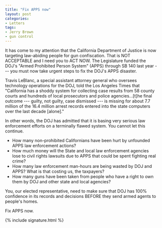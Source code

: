 ```yaml
---
title: "Fix APPS now"
layout: post
categories:
- Letters
tags:
- Jerry Brown
- gun control
---
```


It has come to my attention that the California Department of Justice is now targeting law-abiding people for gun confiscation. That is NOT ACCEPTABLE and I need you to ACT NOW. The Legislature funded the DOJ's "Armed Prohibited Person System" (APPS) through SB 140 last year --- you must now take urgent steps to fix the DOJ's APPS disaster.

Travis LeBlanc, a special assistant attorney general who oversees technology operations for the DOJ, told the Los Angeles Times that "California has a shoddy system for collecting case results from 58 county courts and hundreds of local prosecutors and police agencies...\[t\]he final outcome --- guilty, not guilty, case dismissed --- is missing for about 7.7 million of the 16.4 million arrest records entered into the state computers over the last decade \[alone\]."

In other words, the DOJ has admitted that it is basing very serious law enforcement efforts on a terminally flawed system. You cannot let this continue.

- How many non-prohibited Californians have been hurt by unfounded APPS law enforcement actions?
- How much money will the State and local law enforcement agencies lose to civil rights lawsuits due to APPS that could be spent fighting real crime?
- How many law enforcement man-hours are being wasted by DOJ and APPS? What is that costing us, the taxpayers?
- How many guns have been taken from people who have a right to own them by DOJ and other state and local agencies?

You, our elected representative, need to make sure that DOJ has 100% confidence in its records and decisions BEFORE they send armed agents to people's homes.

Fix APPS now.

{% include signature.html %}
